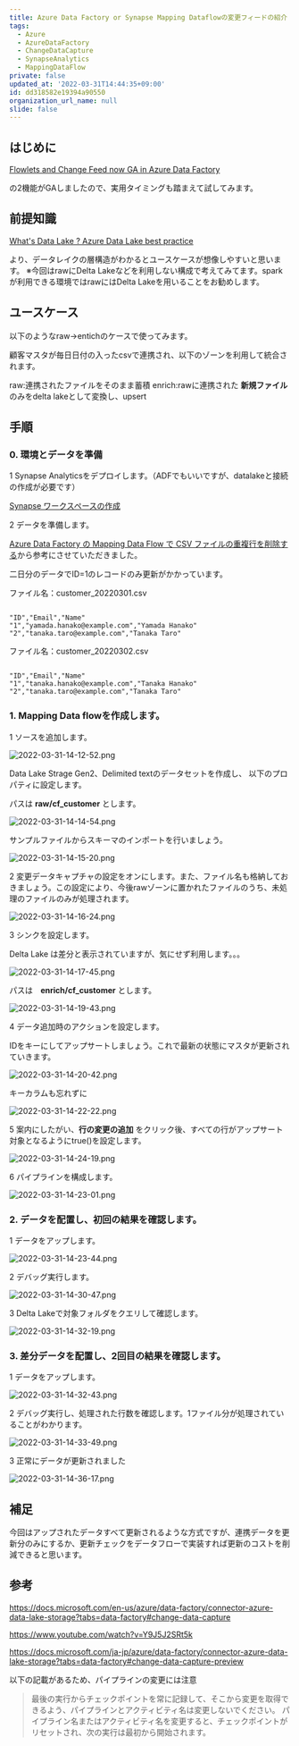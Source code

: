```yaml
---
title: Azure Data Factory or Synapse Mapping Dataflowの変更フィードの紹介
tags:
  - Azure
  - AzureDataFactory
  - ChangeDataCapture
  - SynapseAnalytics
  - MappingDataFlow
private: false
updated_at: '2022-03-31T14:44:35+09:00'
id: dd318582e19394a90550
organization_url_name: null
slide: false
---
```

## はじめに

[Flowlets and Change Feed now GA in Azure Data Factory](https://techcommunity.microsoft.com/t5/azure-data-factory-blog/flowlets-and-change-feed-now-ga-in-azure-data-factory/ba-p/3267450)

の2機能がGAしましたので、実用タイミングも踏まえて試してみます。


## 前提知識

[What's Data Lake ? Azure Data Lake best practice](https://speakerdeck.com/ryomaru0825/whats-data-lake-azure-data-lake-best-practice)

より、データレイクの層構造がわかるとユースケースが想像しやすいと思います。
※今回はrawにDelta Lakeなどを利用しない構成で考えてみてます。sparkが利用できる環境ではrawにはDelta Lakeを用いることをお勧めします。


## ユースケース

以下のようなraw->entichのケースで使ってみます。

顧客マスタが毎日日付の入ったcsvで連携され、以下のゾーンを利用して統合されます。

raw:連携されたファイルをそのまま蓄積
enrich:rawに連携された **新規ファイル** のみをdelta lakeとして変換し、upsert

## 手順

### 0. 環境とデータを準備

1 Synapse Analyticsをデプロイします。（ADFでもいいですが、datalakeと接続の作成が必要です）

[Synapse ワークスペースの作成](https://docs.microsoft.com/ja-jp/azure/synapse-analytics/get-started-create-workspace)

2 データを準備します。

[Azure Data Factory の Mapping Data Flow で CSV ファイルの重複行を削除する](https://qiita.com/nakazax/items/94ffeaf2c9d7ada96cc2)から参考にさせていただきました。

二日分のデータでID=1のレコードのみ更新がかかっています。

ファイル名：customer_20220301.csv

```

"ID","Email","Name"
"1","yamada.hanako@example.com","Yamada Hanako"
"2","tanaka.taro@example.com","Tanaka Taro"

```


ファイル名：customer_20220302.csv

```

"ID","Email","Name"
"1","tanaka.hanako@example.com","Tanaka Hanako"
"2","tanaka.taro@example.com","Tanaka Taro"

```

### 1. Mapping Data flowを作成します。

1 ソースを追加します。

![2022-03-31-14-12-52.png](https://qiita-image-store.s3.ap-northeast-1.amazonaws.com/0/281819/2376d8ce-26b8-e12b-014a-c37e4699e787.png)

Data Lake Strage Gen2、Delimited textのデータセットを作成し、
以下のプロパティに設定します。

パスは **raw/cf_customer** とします。

![2022-03-31-14-14-54.png](https://qiita-image-store.s3.ap-northeast-1.amazonaws.com/0/281819/30a30fa8-6f60-07f6-6565-ea8564dc5669.png)

サンプルファイルからスキーマのインポートを行いましょう。

![2022-03-31-14-15-20.png](https://qiita-image-store.s3.ap-northeast-1.amazonaws.com/0/281819/9dc41e11-86d2-a563-39d9-85a15f83785f.png)

2 変更データキャプチャの設定をオンにします。また、ファイル名も格納しておきましょう。この設定により、今後rawゾーンに置かれたファイルのうち、未処理のファイルのみが処理されます。

![2022-03-31-14-16-24.png](https://qiita-image-store.s3.ap-northeast-1.amazonaws.com/0/281819/ac33c00c-6326-7442-addb-99ce34dfb537.png)


3 シンクを設定します。

Delta Lake は差分と表示されていますが、気にせず利用します。。。

![2022-03-31-14-17-45.png](https://qiita-image-store.s3.ap-northeast-1.amazonaws.com/0/281819/3c9d2ef1-8540-5396-0fca-64ba9154a406.png)


パスは　**enrich/cf_customer** とします。

![2022-03-31-14-19-43.png](https://qiita-image-store.s3.ap-northeast-1.amazonaws.com/0/281819/f0b21e23-aaad-e430-1dd4-c82d6a9fb16c.png)


4 データ追加時のアクションを設定します。

IDをキーにしてアップサートしましょう。これで最新の状態にマスタが更新されていきます。


![2022-03-31-14-20-42.png](https://qiita-image-store.s3.ap-northeast-1.amazonaws.com/0/281819/fc96cedd-94f4-c4ff-d593-aaa04f06fb2f.png)

キーカラムも忘れずに

![2022-03-31-14-22-22.png](https://qiita-image-store.s3.ap-northeast-1.amazonaws.com/0/281819/572edb5f-7d22-a0f4-3e27-7bb166d59ce2.png)

5 案内にしたがい、**行の変更の追加** をクリック後、すべての行がアップサート対象となるようにtrue()を設定します。

![2022-03-31-14-24-19.png](https://qiita-image-store.s3.ap-northeast-1.amazonaws.com/0/281819/a09e0e4d-67cc-d57d-feb4-af17574c9f70.png)


6 パイプラインを構成します。

![2022-03-31-14-23-01.png](https://qiita-image-store.s3.ap-northeast-1.amazonaws.com/0/281819/f517c1ca-d8c0-23c7-d960-1dd7cb5e8d08.png)

### 2. データを配置し、初回の結果を確認します。

1 データをアップします。

![2022-03-31-14-23-44.png](https://qiita-image-store.s3.ap-northeast-1.amazonaws.com/0/281819/e79cfb78-7532-e5a8-094d-11cd6b4a9d48.png)

2 デバッグ実行します。

![2022-03-31-14-30-47.png](https://qiita-image-store.s3.ap-northeast-1.amazonaws.com/0/281819/6dc93696-a8c1-3bf9-644e-e347fc390a1e.png)

3 Delta Lakeで対象フォルダをクエリして確認します。

![2022-03-31-14-32-19.png](https://qiita-image-store.s3.ap-northeast-1.amazonaws.com/0/281819/becd63eb-1712-4bd4-9360-24361e02d30e.png)



### 3. 差分データを配置し、2回目の結果を確認します。

1 データをアップします。

![2022-03-31-14-32-43.png](https://qiita-image-store.s3.ap-northeast-1.amazonaws.com/0/281819/2a11c9ad-8a68-807f-6636-3e2b052d36b6.png)

2 デバッグ実行し、処理された行数を確認します。1ファイル分が処理されていることがわかります。


![2022-03-31-14-33-49.png](https://qiita-image-store.s3.ap-northeast-1.amazonaws.com/0/281819/390bd6f3-1ea1-764f-3438-34dc4725c60f.png)


3 正常にデータが更新されました

![2022-03-31-14-36-17.png](https://qiita-image-store.s3.ap-northeast-1.amazonaws.com/0/281819/a9380aa4-b591-dfb1-03ab-18bc9748c2f1.png)


## 補足

今回はアップされたデータすべて更新されるような方式ですが、連携データを更新分のみにするか、更新チェックをデータフローで実装すれば更新のコストを削減できると思います。


## 参考

https://docs.microsoft.com/en-us/azure/data-factory/connector-azure-data-lake-storage?tabs=data-factory#change-data-capture

https://www.youtube.com/watch?v=Y9J5J2SRt5k

https://docs.microsoft.com/ja-jp/azure/data-factory/connector-azure-data-lake-storage?tabs=data-factory#change-data-capture-preview

以下の記載があるため、パイプラインの変更には注意

>最後の実行からチェックポイントを常に記録して、そこから変更を取得できるよう、パイプラインとアクティビティ名は変更しないでください。 パイプライン名またはアクティビティ名を変更すると、チェックポイントがリセットされ、次の実行は最初から開始されます。
